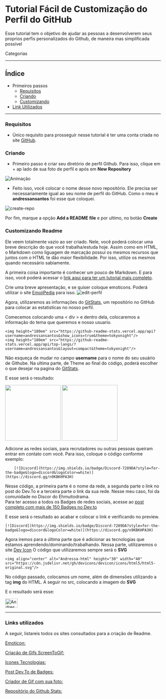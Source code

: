 # Tutorial Fácil de Customização do Perfil do GitHub

<p align="left">Esse tutorial tem o objetivo de ajudar as pessoas a desenvolverem seus proprios perfis personalizados do Github, de maneira mas simplificada possível</p>

Categorias

<p align="center">

---
## Índice

- Primeiros passos
  - [Requisitos](#requisitos)
  - [Criando](#criando)
  - [Customizando](#customizando-readme)
- [Link Utilizados](#links-utilizados)

</p>

---


### Requisitos
  
  - Único requisito para prosseguir nesse tutorial é ter uma conta criada no site [GitHub](https://github.com/).

### Criando 
  
  - Primeiro passo é criar seu diretório de perfil Github. Para isso, clique em + ap lado de sua foto de perfil e após em <b>New Repository</b>
  
![Animação](https://user-images.githubusercontent.com/45522652/154861171-b41edef0-0941-4659-b427-5e67714c57e7.gif)
  
  - Feito isso, você colocar o nome desse novo repositório. Ele precisa ser necessariamente igual ao seu nome de perfil do GitHub. 
  Como o meu é <b>andressansantos</b> foi esse que coloquei.
  
![create-repo](https://user-images.githubusercontent.com/45522652/154861425-caf48252-dd1f-4a02-a7ac-77580e7a5b07.gif)
  
  Por fim, marque a opção <b>Add a README file</b> e por ultimo, no botão <b>Create</b>
 
### Customizando Readme
  
  Ele veem totalmente vazio ao ser criado.
  Nele, você poderá colocar uma breve descrição do que você trabalha/estuda hoje.
  Assim como em HTML, o Markdown como liguagem de marcação possuí os mesmos recursos que juntos com o HTML te dão maior flexibilidade.
  Por isso, utilize os mesmos quando necessário sabiamente.
  
  A primeira coisa importante é conhecer um pouco de Markdown. E para isso, você poderá acessar o [link aqui para ter um tutorial mais completo](https://docs.pipz.com/central-de-ajuda/learning-center/guia-basico-de-markdown#open).
  
  Crie uma breve apresentação, e se quiser coloque emoticons. Poderá utilizar o site [EmojiPedia](https://emojipedia.org) para isso.
  ![edit-perfil](https://user-images.githubusercontent.com/45522652/154861984-106fddae-e33f-472c-a5da-33850dff17d5.gif)

  Agora, utilizaremos as informações do [GitStats](https://github.com/anuraghazra/github-readme-stats#themes), um repositório no GitHub para colocar as estatisticas no nosso perfil.
  
  Comecemos colocando uma < div > e dentro dela, colocaremos a informação do tema que queremos e nosso usuario.

  ```
  <img height="180em" src="https://github-readme-stats.vercel.app/api?username=andressansantos&show_icons=true&theme=tokyonight"/>
  <img height="180em" src="https://github-readme-stats.vercel.app/api/top-langs/?username=andressansantos&layout=compact&theme=tokyonight"/>
  ```
  Não esqueça de mudar no campo <b>username</b> para o nome do seu usuário de Githube. Na ultima parte, de Theme ao final do código, poderá escolher o que 
  desejar na pagina do [GitStats](https://github.com/anuraghazra/github-readme-stats#themes).
    
 E esse será o resultado:
<div>
  <img height="180em" src="https://github-readme-stats.vercel.app/api?username=andressansantos&show_icons=true&theme=tokyonight"/>
  <img height="180em" src="https://github-readme-stats.vercel.app/api/top-langs/?username=andressansantos&layout=compact&theme=tokyonight"/>
</div>
    
 Adicione as redes sociais, para recrutadores ou outras pessoas queiram entrar em contato com você. Para isso, coloque o código conforme exemplo:

```
    [![Discord](https://img.shields.io/badge/Discord-7289DA?style=for-the-badge&logo=discord&logoColor=white)](https://discord.gg/n9KBKHPA3H)
```

  Nesse código, a primeira parte é o nome da rede, a segunda parte o link no post do Dev.To e a terceira parte o link da sua rede. Nesse meu caso, foi da comunidade no Discor do Ehmuitodrama.  
  Para ter acesso a todos os Badges de redes sociais, acesse ao [post completo com mais de 150 Badges no Dev.to](https://dev.to/envoy_/150-badges-for-github-pnk)
    
  E esse será o resultado ao acabar e colocar o link e verificando no preview.
    
    [![Discord](https://img.shields.io/badge/Discord-7289DA?style=for-the-badge&logo=discord&logoColor=white)](https://discord.gg/n9KBKHPA3H)

 Agora iremos para a última parte que é adicionar as tecnologias que estamos aprendendo/dominando/trabalhando. Nessa parte, utilizaremos o site [Dev Icon](https://devicon.dev)
    O código que utilizaremos sempre será o <b>SVG</b>
    
  ```
  <img align="center" alt="Andressa-html" height="30" width="40" src="https://cdn.jsdelivr.net/gh/devicons/devicon/icons/html5/html5-original.svg"/>
  ```
    
No código passado, colocamos um nome, além de dimensões utilizando a tag <b>img</b> do HTML. A seguir no src, colocando a imagem do <b>SVG</b>
    
E o resultado será esse:

<img align="center" alt="Andressa-html" height="30" width="40" src="https://cdn.jsdelivr.net/gh/devicons/devicon/icons/html5/html5-original.svg"/>

---

### Links utilizados    
    
  A seguir, listareis todos os sites consultados para a criação de Readme. 
    
   [Emoticon:](https://emojipedia.org)
   
   [Criação de Gifs ScreenToGif:](https://www.screentogif.com)
   
   [Icones Tecnologias:](https://devicon.dev)
   
   [Post Dev.To de Badges:](https://dev.to/envoy_/150-badges-for-github-pnk)
   
   [Criador de Gif com sua foto:](https://picrew.me/image_maker/338224)
   
   [Repositório do Github Stats:](https://github.com/anuraghazra/github-readme-stats)
   
    
    
    
  
    
    
  
  
  
  
  
